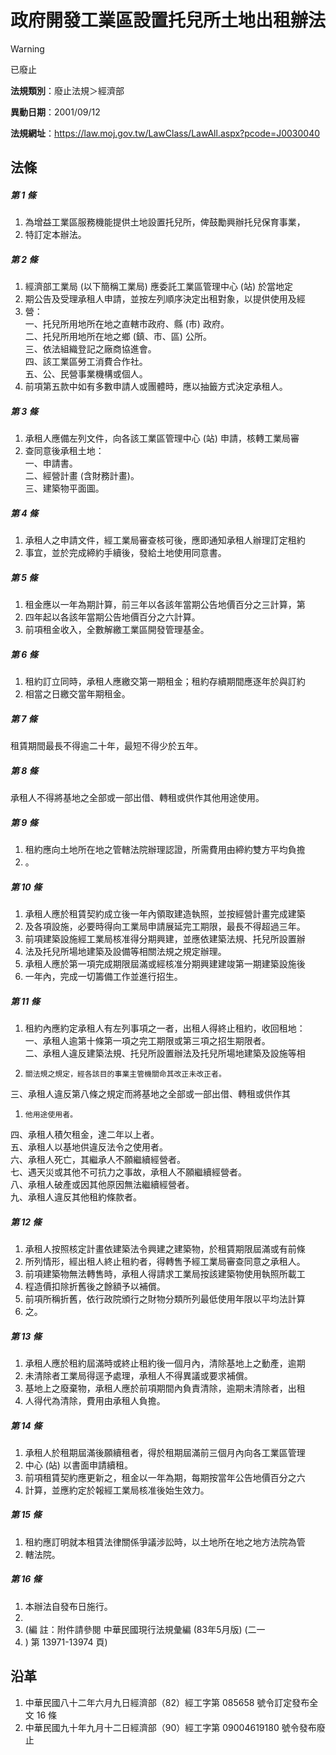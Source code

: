 # 政府開發工業區設置托兒所土地出租辦法


> [!WARNING]
> 已廢止


**法規類別**：廢止法規＞經濟部

**異動日期**：2001/09/12  

**法規網址**：https://law.moj.gov.tw/LawClass/LawAll.aspx?pcode=J0030040



## 法條
##### 第 1 條
1. 為增益工業區服務機能提供土地設置托兒所，俾鼓勵興辦托兒保育事業，
1. 特訂定本辦法。

##### 第 2 條
1. 經濟部工業局 (以下簡稱工業局) 應委託工業區管理中心 (站) 於當地定
1. 期公告及受理承租人申請，並按左列順序決定出租對象，以提供使用及經
1. 營：  
一、托兒所用地所在地之直轄市政府、縣 (市) 政府。  
二、托兒所用地所在地之鄉 (鎮、市、區) 公所。  
三、依法組織登記之廠商協進會。  
四、該工業區勞工消費合作社。  
五、公、民營事業機構或個人。
1. 前項第五款中如有多數申請人或團體時，應以抽籤方式決定承租人。

##### 第 3 條
1. 承租人應備左列文件，向各該工業區管理中心 (站) 申請，核轉工業局審
1. 查同意後承租土地：  
一、申請書。  
二、經營計畫 (含財務計畫)。  
三、建築物平面圖。

##### 第 4 條
1. 承租人之申請文件，經工業局審查核可後，應即通知承租人辦理訂定租約
1. 事宜，並於完成締約手續後，發給土地使用同意書。

##### 第 5 條
1. 租金應以一年為期計算，前三年以各該年當期公告地價百分之三計算，第
1. 四年起以各該年當期公告地價百分之六計算。
1. 前項租金收入，全數解繳工業區開發管理基金。

##### 第 6 條
1. 租約訂立同時，承租人應繳交第一期租金；租約存續期間應逐年於與訂約
1. 相當之日繳交當年期租金。

##### 第 7 條
租賃期間最長不得逾二十年，最短不得少於五年。

##### 第 8 條
承租人不得將基地之全部或一部出借、轉租或供作其他用途使用。

##### 第 9 條
1. 租約應向土地所在地之管轄法院辦理認證，所需費用由締約雙方平均負擔
1. 。

##### 第 10 條
1. 承租人應於租賃契約成立後一年內領取建造執照，並按經營計畫完成建築
1. 及各項設施，必要時得向工業局申請展延完工期限，最長不得超過三年。
1. 前項建築設施經工業局核准得分期興建，並應依建築法規、托兒所設置辦
1. 法及托兒所場地建築及設備等相關法規之規定辦理。
1. 承租人應於第一項完成期限屆滿或經核准分期興建建竣第一期建築設施後
1. 一年內，完成一切籌備工作並進行招生。

##### 第 11 條
1. 租約內應約定承租人有左列事項之一者，出租人得終止租約，收回租地：  
一、承租人逾第十條第一項之完工期限或第三項之招生期限者。  
二、承租人違反建築法規、托兒所設置辦法及托兒所場地建築及設施等相
1.     關法規之規定，經各該目的事業主管機關命其改正未改正者。  
三、承租人違反第八條之規定而將基地之全部或一部出借、轉租或供作其
1.     他用途使用者。  
四、承租人積欠租金，達二年以上者。  
五、承租人以基地供違反法令之使用者。  
六、承租人死亡，其繼承人不願繼續經營者。  
七、遇天災或其他不可抗力之事故，承租人不願繼續經營者。  
八、承租人破產或因其他原因無法繼續經營者。  
九、承租人違反其他租約條款者。

##### 第 12 條
1. 承租人按照核定計畫依建築法令興建之建築物，於租賃期限屆滿或有前條
1. 所列情形，經出租人終止租約者，得轉售予經工業局審查同意之承租人。
1. 前項建築物無法轉售時，承租人得請求工業局按該建築物使用執照所載工
1. 程造價扣除折舊後之餘額予以補償。
1. 前項所稱折舊，依行政院頒行之財物分類所列最低使用年限以平均法計算
1. 之。

##### 第 13 條
1. 承租人應於租約屆滿時或終止租約後一個月內，清除基地上之動產，逾期
1. 未清除者工業局得逕予處理，承租人不得異議或要求補償。
1. 基地上之廢棄物，承租人應於前項期間內負責清除，逾期未清除者，出租
1. 人得代為清除，費用由承租人負擔。

##### 第 14 條
1. 承租人於租期屆滿後願續租者，得於租期屆滿前三個月內向各工業區管理
1. 中心 (站) 以書面申請續租。
1. 前項租賃契約應更新之，租金以一年為期，每期按當年公告地價百分之六
1. 計算，並應約定於報經工業局核准後始生效力。

##### 第 15 條
1. 租約應訂明就本租賃法律關係爭議涉訟時，以土地所在地之地方法院為管
1. 轄法院。

##### 第 16 條
1. 本辦法自發布日施行。
1. 
1.  (編      註：附件請參閱 中華民國現行法規彙編 (83年5月版)  (二一
1.   ) 第 13971-13974 頁)

## 沿革
1. 中華民國八十二年六月九日經濟部（82）經工字第 085658 號令訂定發布全文 16 條
1. 中華民國九十年九月十二日經濟部（90）經工字第 09004619180  號令發布廢止
